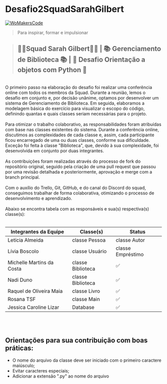 # Desafio2SquadSarahGilbert
[![WoMakersCode](https://womakerscode.org/wp-content/uploads/2023/07/ong-womakerscode-thumb.png)](https://womakerscode.org/)
> Para inspirar, formar e impulsionar

> ## 👩‍💻**Squad Sarah Gilbert**👩‍💻 | 📚 Gerenciamento de Biblioteca 📚 | 🐍 Desafio Orientação a objetos com Python 🐍
<br/>
O primeiro passo na elaboração do desafio foi realizar uma conferência online com todos os membros da Squad. Durante a reunião, lemos o desafio em conjunto e, por decisão unânime, optamos por desenvolver um sistema de Gerenciamento de Biblioteca. Em seguida, elaboramos a modelagem básica do exercício para visualizar o escopo do código, definindo quantas e quais classes seriam necessárias para o projeto.
<br/>
<br/>
Para otimizar o trabalho colaborativo, as responsabilidades foram atribuídas com base nas classes existentes do sistema. Durante a conferência online, discutimos as complexidades de cada classe e, assim, cada participante ficou encarregado de uma ou duas classes, conforme sua dificuldade. Exceção foi feita à classe "Biblioteca", que, devido à sua complexidade, foi desenvolvida em conjunto por duas integrantes.
<br/>
<br/>
As contribuições foram realizadas através do processo de fork do repositório original, seguido pela criação de uma pull request que passou por uma revisão detalhada e posteriormente, aprovação e merge com a branch principal.
<br/>
<br/>
Com o auxílio do Trello, Git, GitHub, e do canal do Discord do squad, conseguimos trabalhar de forma colaborativa, otimizando o processo de desenvolvimento e aprendizado.
<br/>
<br/>
Abaixo se encontra tabela com as responsáveis e sua(s) respectiva(s) classe(s):
<br/>
<br/>

| Integrantes da Equipe  | Classe(s)| Status |
| ------------- | ------------- | ------------- |
| Letícia Almeida | classe Pessoa | classe Autor | ✅
| Lívia Boscolo | classe Usuário | classe Empréstimo  | ✅
| Michelle Martins da Costa | classe Biblioteca | ✅
| Nadi Duno | classe Biblioteca | ✅
| Raquel de Oliveira Maia | classe Livro | ✅
| Rosana TSF | classe Main | ✅
| Jessica Caroline Lizar  | Database | ✅

<br/>
<br/>

## Orientações para sua contribuição com boas práticas:

* O nome do arquivo da classe deve ser iniciado com o primeiro caractere maiúsculo;
* Evitar caracteres especiais;
* Adicionar a extensão ".py" ao nome do arquivo
